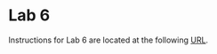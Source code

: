 # Lab 6

Instructions for Lab 6 are located at the following [URL](https://byu-cpe.github.io/ecen323/labs/lab-06/).
